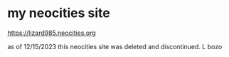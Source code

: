 # my neocities site
https://lizard985.neocities.org

as of 12/15/2023 this neocities site was deleted and discontinued. L bozo
